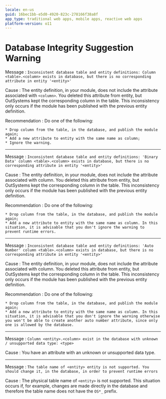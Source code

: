 ```yaml
---
locale: en-us
guid: 16bec1bb-e5d0-4920-823c-278166f38a8f
app_type: traditional web apps, mobile apps, reactive web apps
platform-version: o11
---
```


# Database Integrity Suggestion Warning

Message
:   `Inconsistent database table and entity definitions: Column <table>.<column> exists in database, but there is no corresponding attribute in entity '<entity>'`

Cause
:   The entity definition, in your module, does not include the attribute associated with `<column>`. You deleted this attribute from entity, but OutSystems kept the corresponding column in the table. This inconsistency only occurs if the module has been published with the previous entity definition.

Recommendation
:   Do one of the following:

    * Drop column from the table, in the database, and publish the module again;
    * Add a new attribute to entity with the same name as column;
    * Ignore the warning.

---

Message
:   `Inconsistent database table and entity definitions: 'Binary Data' column <table>.<column> exists in database, but there is no corresponding attribute in entity '<entity>'`

Cause
:   The entity definition, in your module, does not include the attribute associated with column. You deleted this attribute from entity, but OutSystems kept the corresponding column in the table. This inconsistency only occurs if the module has been published with the previous entity definition.

Recommendation
:   Do one of the following:

    * Drop column from the table, in the database, and publish the module again;
    * Add a new attribute to entity with the same name as column. In this situation, it is advisable that you don't ignore the warning to prevent runtime errors.

---

Message
:   `Inconsistent database table and entity definitions: 'Auto Number' column <table>.<column> exists in database, but there is no corresponding attribute in entity '<entity>'`

Cause
:   The entity definition, in your module, does not include the attribute associated with column. You deleted this attribute from entity, but OutSystems kept the corresponding column in the table. This inconsistency only occurs if the module has been published with the previous entity definition.

Recommendation
:   Do one of the following:

    * Drop column from the table, in the database, and publish the module again;
    * Add a new attribute to entity with the same name as column. In this situation, it is advisable that you don't ignore the warning otherwise you won't be able to create another auto number attribute, since only one is allowed by the database.

---

Message
:   `Column <entity>.<column> exist in the database with unknown / unsupported data type: <type>`

Cause
:   You have an attribute with an unknown or unsupported data type.
   
---

Message
:   `The table name of <entity> entity is not supported. You should change it, in the database, in order to prevent runtime errors`

Cause
:   The physical table name of `<entity>` is not supported. This situation occurs if, for example, changes are made directly in the database and therefore the table name does not have the `OS*_` prefix.

